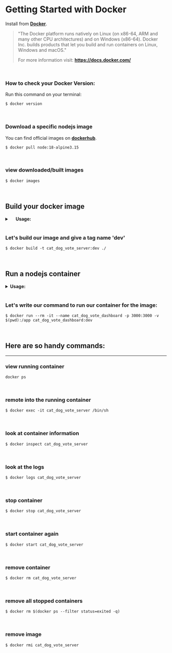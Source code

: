 # Getting Started with Docker

Install from **[Docker](https://docs.docker.com/get-docker/)**.

>"The Docker platform runs natively on Linux (on x86-64, ARM and many other CPU architectures) and on Windows (x86-64). Docker Inc. builds products that let you build and run containers on Linux, Windows and macOS."
> 
> For more information visit:
> **https://docs.docker.com/**

<br>

### How to check your Docker Version:

Run this command on your terminal:

`$ docker version`

<br>


### Download a specific nodejs image

You can find official images on **[dockerhub](https://hub.docker.com/_/node)**.

`$ docker pull node:18-alpine3.15`

<br>


### view downloaded/built images
`$ docker images`

<br>

## Build your docker image

<details>

<summary><b>&emsp; Usage:</b></summary>

>$ docker build [OPTIONS] PATH | URL | -

 ---

`--file , -f` Name of the Dockerfile (Default is 'PATH/Dockerfile')
 
`-t, --tag` list Name and optionally a tag in the 'name:tag' format`

</details>

<br/>

### Let's build our image and give a tag name 'dev'

`$ docker build -t cat_dog_vote_server:dev ./`

<br/>

## Run a nodejs container

<details>

<summary><b> Usage: </b></summary>

> $ docker run [OPTIONS] IMAGE [COMMAND] [ARG...]

---

`-i` for interactive mode
 
`-t` for terminal
 
`-d` for detach

`--name` Assign a name to the container

`--publish , -p` Publish a container's port(s) to the host

`--rm` Automatically remove the container once it has stopped 

`--volume, -v` Allows you to bind a local directory. For more information check **[here](https://docs.docker.com/storage/bind-mounts/)**

</details>

<br/>

### Let's write our command to run our container for the image:

`$ docker run --rm -it --name cat_dog_vote_dashboard -p 3000:3000 -v $(pwd):/app cat_dog_vote_dashboard:dev`

<br>

## Here are so handy commands:

---

### view running container
`docker ps`

<br>

### remote into the running container
`$ docker exec -it cat_dog_vote_server /bin/sh`

<br>

### look at container information
`$ docker inspect cat_dog_vote_server`

<br>


### look at the logs
`$ docker logs cat_dog_vote_server`

<br>


### stop container
`$ docker stop cat_dog_vote_server`

<br>


### start container again
`$ docker start cat_dog_vote_server`

<br>


### remove container
`$ docker rm cat_dog_vote_server`

<br>

### remove all stopped containers
`$ docker rm $(docker ps --filter status=exited -q)`

<br>

### remove image
`$ docker rmi cat_dog_vote_server`